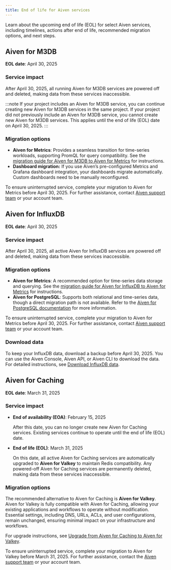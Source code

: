```yaml
---
title: End of life for Aiven services
---
```


Learn about the upcoming end of life (EOL) for select Aiven services, including timelines, actions after end of life, recommended migration options, and next steps.

## Aiven for M3DB

**EOL date**: April 30, 2025

### Service impact

After April 30, 2025, all running Aiven for M3DB
services are powered off and deleted, making data from these services inaccessible.

:::note
If your project includes an Aiven for M3DB service, you can continue creating new
Aiven for M3DB services in the same project. If your project did not previously include
an Aiven for M3DB service, you cannot create new Aiven for M3DB services. This applies
until the end of life (EOL) date on April 30, 2025.
:::

### Migration options

- **Aiven for Metrics**: Provides a seamless transition for time-series workloads,
  supporting PromQL for query compatibility. See the
  [migration guide for Aiven for M3DB to Aiven for Metrics](https://aiven.io/docs/products/metrics/howto/migrate-m3db-thanos)
  for instructions.
- **Dashboard migration:** If you use Aiven’s pre-configured Metrics and Grafana dashboard
  integration, your dashboards migrate automatically. Custom dashboards need to be
  manually reconfigured.

To ensure uninterrupted service, complete your migration to Aiven for Metrics before
April 30, 2025. For further assistance, contact
[Aiven support team](mailto:support@aiven.io) or  your account team.

## Aiven for InfluxDB

**EOL date**: April 30, 2025

### Service impact

After April 30, 2025, all active Aiven for InfluxDB services are powered off and
deleted, making data from these services inaccessible.

### Migration options

- **Aiven for Metrics**: A recommended option for time-series data storage and querying.
  See the
  [migration guide for Aiven for InfluxDB to Aiven for Metrics](/docs/products/metrics/howto/migrate-influxdb-thanos)
  for instructions.
- **Aiven for PostgreSQL**: Supports both relational and time-series data, though a
  direct migration path is not available. Refer to the
  [Aiven for PostgreSQL documentation](/docs/products/postgresql) for
  more information.

To ensure uninterrupted service, complete your migration to Aiven for Metrics before
April 30, 2025. For further assistance, contact
[Aiven support team](mailto:support@aiven.io) or your account team.

### Download data

To keep your InfluxDB data, download a backup before April 30, 2025. You can use the
Aiven Console, Aiven API, or Aiven CLI to download the data. For detailed instructions,
see [Download InfluxDB data](/docs/products/metrics/howto/download-influxdb-data).

## Aiven for Caching

**EOL date**: March 31, 2025

### Service impact

- **End of availability (EOA)**: February 15, 2025

  After this date, you can no longer create new Aiven for Caching services. Existing
  services continue to operate until the end of life (EOL) date.

- **End of life (EOL)**: March 31, 2025

  On this date, all active Aiven for Caching services are automatically upgraded
  to **Aiven for Valkey** to maintain Redis compatibility. Any powered-off Aiven for
  Caching services are permanently deleted, making data from these services
  inaccessible.

### Migration options

The recommended alternative to Aiven for Caching is **Aiven for Valkey**. Aiven for
Valkey is fully compatible with Aiven for Caching, allowing your existing applications
and workflows to operate without modification. Essential settings, including DNS, URLs,
ACLs, and user configurations, remain unchanged, ensuring minimal impact on your
infrastructure and workflows.

For upgrade instructions, see
[Upgrade from Aiven for Caching to Aiven for Valkey](/docs/products/caching/howto/upgrade-aiven-for-caching-to-valkey).

To ensure uninterrupted service, complete your migration to Aiven for Valkey before
March 31, 2025. For further assistance, contact the
[Aiven support team](mailto:support@aiven.io) or your account team.
